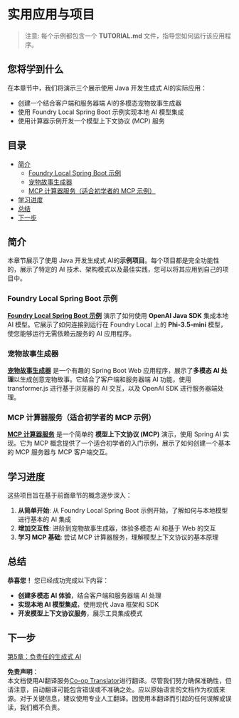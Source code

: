 <!--
CO_OP_TRANSLATOR_METADATA:
{
  "original_hash": "da1b6d87b8a73306b29f9a1bdd681221",
  "translation_date": "2025-07-21T16:30:28+00:00",
  "source_file": "04-PracticalSamples/README.md",
  "language_code": "zh"
}
-->
# 实用应用与项目

> 注意: 每个示例都包含一个 **TUTORIAL.md** 文件，指导您如何运行该应用程序。

## 您将学到什么
在本章节中，我们将演示三个展示使用 Java 开发生成式 AI的实际应用：
- 创建一个结合客户端和服务器端 AI的多模态宠物故事生成器
- 使用 Foundry Local Spring Boot 示例实现本地 AI 模型集成
- 使用计算器示例开发一个模型上下文协议 (MCP) 服务

## 目录

- [简介](../../../04-PracticalSamples)
  - [Foundry Local Spring Boot 示例](../../../04-PracticalSamples)
  - [宠物故事生成器](../../../04-PracticalSamples)
  - [MCP 计算器服务（适合初学者的 MCP 示例）](../../../04-PracticalSamples)
- [学习进度](../../../04-PracticalSamples)
- [总结](../../../04-PracticalSamples)
- [下一步](../../../04-PracticalSamples)

## 简介

本章节展示了使用 Java 开发生成式 AI的**示例项目**。每个项目都是完全功能性的，展示了特定的 AI 技术、架构模式以及最佳实践，您可以将其应用到自己的项目中。

### Foundry Local Spring Boot 示例

**[Foundry Local Spring Boot 示例](foundrylocal/README.md)** 演示了如何使用 **OpenAI Java SDK** 集成本地 AI 模型。它展示了如何连接到运行在 Foundry Local 上的 **Phi-3.5-mini** 模型，使您能够运行无需依赖云服务的 AI 应用程序。

### 宠物故事生成器

**[宠物故事生成器](petstory/README.md)** 是一个有趣的 Spring Boot Web 应用程序，展示了**多模态 AI 处理**以生成创意宠物故事。它结合了客户端和服务器端 AI 功能，使用 transformer.js 进行基于浏览器的 AI 交互，以及 OpenAI SDK 进行服务器端处理。

### MCP 计算器服务（适合初学者的 MCP 示例）

**[MCP 计算器服务](mcp/calculator/README.md)** 是一个简单的 **模型上下文协议 (MCP)** 演示，使用 Spring AI 实现。它为 MCP 概念提供了一个适合初学者的入门示例，展示了如何创建一个基本的 MCP 服务器与 MCP 客户端交互。

## 学习进度

这些项目旨在基于前面章节的概念逐步深入：

1. **从简单开始**: 从 Foundry Local Spring Boot 示例开始，了解如何与本地模型进行基本的 AI 集成
2. **增加交互性**: 进阶到宠物故事生成器，体验多模态 AI 和基于 Web 的交互
3. **学习 MCP 基础**: 尝试 MCP 计算器服务，理解模型上下文协议的基本原理

## 总结

**恭喜您！** 您已经成功完成以下内容：

- **创建多模态 AI 体验**，结合客户端和服务器端 AI 处理
- **实现本地 AI 模型集成**，使用现代 Java 框架和 SDK
- **开发模型上下文协议服务**，展示工具集成模式

## 下一步

[第5章：负责任的生成式 AI](../05-ResponsibleGenAI/README.md)

**免责声明**：  
本文档使用AI翻译服务[Co-op Translator](https://github.com/Azure/co-op-translator)进行翻译。尽管我们努力确保准确性，但请注意，自动翻译可能包含错误或不准确之处。应以原始语言的文档作为权威来源。对于关键信息，建议使用专业人工翻译。因使用本翻译而引起的任何误解或误读，我们概不负责。
